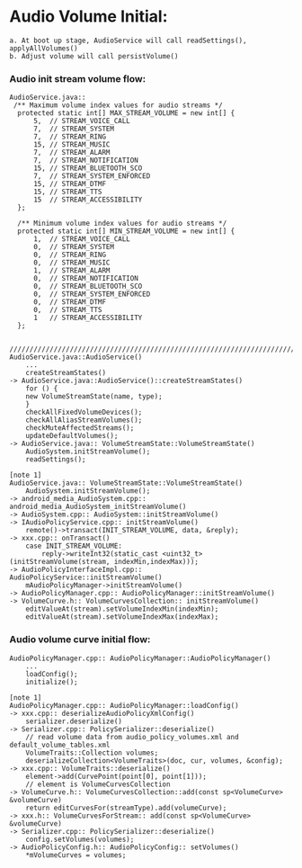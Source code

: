 # Audio Volume Initial:
    a. At boot up stage, AudioService will call readSettings(), applyAllVolumes()
    b. Adjust volume will call persistVolume()

### Audio init stream volume flow:
    AudioService.java::
     /** Maximum volume index values for audio streams */
      protected static int[] MAX_STREAM_VOLUME = new int[] {
          5,  // STREAM_VOICE_CALL
          7,  // STREAM_SYSTEM
          7,  // STREAM_RING
          15, // STREAM_MUSIC
          7,  // STREAM_ALARM
          7,  // STREAM_NOTIFICATION
          15, // STREAM_BLUETOOTH_SCO
          7,  // STREAM_SYSTEM_ENFORCED
          15, // STREAM_DTMF
          15, // STREAM_TTS
          15  // STREAM_ACCESSIBILITY
      };

      /** Minimum volume index values for audio streams */
      protected static int[] MIN_STREAM_VOLUME = new int[] {
          1,  // STREAM_VOICE_CALL
          0,  // STREAM_SYSTEM
          0,  // STREAM_RING
          0,  // STREAM_MUSIC
          1,  // STREAM_ALARM
          0,  // STREAM_NOTIFICATION
          0,  // STREAM_BLUETOOTH_SCO
          0,  // STREAM_SYSTEM_ENFORCED
          0,  // STREAM_DTMF
          0,  // STREAM_TTS
          1   // STREAM_ACCESSIBILITY
      };
    
     ////////////////////////////////////////////////////////////////////////////////////
    AudioService.java::AudioService()
        ...
        createStreamStates()
    -> AudioService.java::AudioService()::createStreamStates()
        for () {
        new VolumeStreamState(name, type);
        }
        checkAllFixedVolumeDevices();
        checkAllAliasStreamVolumes();
        checkMuteAffectedStreams();
        updateDefaultVolumes();
    -> AudioService.java:: VolumeStreamState::VolumeStreamState()
        AudioSystem.initStreamVolume();
        readSettings();

    [note 1]
    AudioService.java:: VolumeStreamState::VolumeStreamState()
        AudioSystem.initStreamVolume();
    -> android_media_AudioSystem.cpp:: android_media_AudioSystem_initStreamVolume()
    -> AudioSystem.cpp:: AudioSystem::initStreamVolume()
    -> IAudioPolicyService.cpp:: initStreamVolume()
        remote()->transact(INIT_STREAM_VOLUME, data, &reply);
    -> xxx.cpp:: onTransact()
        case INIT_STREAM_VOLUME:
            reply->writeInt32(static_cast <uint32_t>(initStreamVolume(stream, indexMin,indexMax)));
    -> AudioPolicyInterfaceImpl.cpp:: AudioPolicyService::initStreamVolume()
        mAudioPolicyManager->initStreamVolume()
    -> AudioPolicyManager.cpp:: AudioPolicyManager::initStreamVolume()
    -> VolumeCurve.h:: VolumeCurvesCollection:: initStreamVolume()
        editValueAt(stream).setVolumeIndexMin(indexMin);
        editValueAt(stream).setVolumeIndexMax(indexMax);

### Audio volume curve initial flow:
    AudioPolicyManager.cpp:: AudioPolicyManager::AudioPolicyManager()
        ...
        loadConfig();
        initialize();

    [note 1]
    AudioPolicyManager.cpp:: AudioPolicyManager::loadConfig()
    -> xxx.cpp:: deserializeAudioPolicyXmlConfig()
        serializer.deserialize()
    -> Serializer.cpp:: PolicySerializer::deserialize()
        // read volume data from audio_policy_volumes.xml and default_volume_tables.xml
        VolumeTraits::Collection volumes;
        deserializeCollection<VolumeTraits>(doc, cur, volumes, &config);
    -> xxx.cpp:: VolumeTraits::deserialize()
        element->add(CurvePoint(point[0], point[1]));
        // element is VolumeCurvesCollection
    -> VolumeCurve.h:: VolumeCurvesCollection::add(const sp<VolumeCurve> &volumeCurve)
        return editCurvesFor(streamType).add(volumeCurve);
    -> xxx.h:: VolumeCurvesForStream:: add(const sp<VolumeCurve> &volumeCurve)
    -> Serializer.cpp:: PolicySerializer::deserialize()
        config.setVolumes(volumes);
    -> AudioPolicyConfig.h:: AudioPolicyConfig:: setVolumes()
        *mVolumeCurves = volumes;

